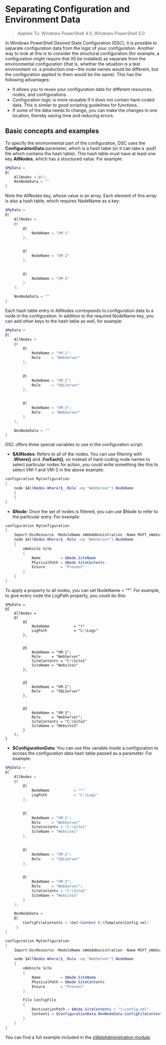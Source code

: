 # Separating Configuration and Environment Data

>Applies To: Windows PowerShell 4.0, Windows PowerShell 5.0

In Windows PowerShell Desired State Configuration (DSC), it is possible to separate configuration data from the logic of your configuration. Another way to look at this is to consider the structural configuration (for example, a configuration might require that IIS be installed) as separate from the environmental configuration (that is, whether the situation is a test environment vs. a production one—the node names would be different, but the configuration applied to them would be the same). This has the following advantages:

* It allows you to reuse your configuration data for different resources, nodes, and configurations.
* Configuration logic is more reusable if it does not contain hard-coded data. This is similar to good scripting guidelines for functions.
* If some of the data needs to change, you can make the changes in one location, thereby saving time and reducing errors.

## Basic concepts and examples

To specify the environmental part of the configuration, DSC uses the **ConfigurationData** parameter, which is a hash table (or it can take a .psd1 file which contains the hash table). This hash table must have at least one key **AllNodes**, which has a structured value. For example:

```powershell
$MyData = 
@{
    AllNodes = @();
    NonNodeData = ""   
}
```

Note the AllNodes key, whose value is an array. Each element of this array is also a hash table, which requires NodeName as a key:

```powershell
$MyData = 
@{
    AllNodes = 
    @(
        @{
            NodeName = "VM-1"
        },

 
        @{
            NodeName = "VM-2"
        },

 
        @{
            NodeName = "VM-3"
        }
    );

    NonNodeData = ""   
}
```

Each hash table entry in AllNodes corresponds to configuration data to a node in the configuration. In addition to the required NodeName key, you can add other keys to the hash table as well, for example:

```powershell
$MyData = 
@{
    AllNodes = 
    @(
        @{
            NodeName = "VM-1";
            Role     = "WebServer"
        },

 
        @{
            NodeName = "VM-2";
            Role     = "SQLServer"
        },

 
        @{
            NodeName = "VM-3";
            Role     = "WebServer"
        }
    );

    NonNodeData = ""   
}
```

DSC offers three special variables to use in the configuration script:

* **$AllNodes**: Refers to all of the nodes. You can use filtering with **.Where()** and **.ForEach()**, so instead of hard-coding node names to select particular nodes for action, you could write something like this to select VM-1 and VM-3 in the above example:

```powershell
configuration MyConfiguration
{
    node $AllNodes.Where{$_.Role -eq "WebServer"}.NodeName
    {
    }
}
```

* **$Node**: Once the set of nodes is filtered, you can use $Node to refer to the particular entry. For example:

```powershell
configuration MyConfiguration
{
    Import-DscResource -ModuleName xWebAdministration -Name MSFT_xWebsite
    node $AllNodes.Where{$_.Role -eq "WebServer"}.NodeName
    {
        xWebsite Site
        {
            Name         = $Node.SiteName
            PhysicalPath = $Node.SiteContents
            Ensure       = "Present"
        }
    }
}
```

To apply a property to all nodes, you can set NodeName = “*”. For example, to give every node the LogPath property, you could do this:

```
$MyData = 
@{
    AllNodes = 
    @(
        @{
            NodeName           = "*"
            LogPath            = "C:\Logs"
        },

 
        @{
            NodeName = "VM-1";
            Role     = "WebServer"
            SiteContents = "C:\Site1"
            SiteName = "Website1"
        },

 
        @{
            NodeName = "VM-2";
            Role     = "SQLServer"
        },

 
        @{
            NodeName = "VM-3";
            Role     = "WebServer";
            SiteContents = "C:\Site2"
            SiteName = "Website3"
        }
    );
}
```

* **$ConfigurationData**: You can use this variable inside a configuration to access the configuration data hash table passed as a parameter. For example:

```powershell
$MyData = 
@{
    AllNodes = 
    @(
        @{
            NodeName           = "*"
            LogPath            = "C:\Logs"
        },

 
        @{
            NodeName = "VM-1";
            Role     = "WebServer"
            SiteContents = "C:\Site1"
            SiteName = "Website1"
        },

 
        @{
            NodeName = "VM-2";
            Role     = "SQLServer"
        },
 

        @{
            NodeName = "VM-3";
            Role     = "WebServer";
            SiteContents = "C:\Site2"
            SiteName = "Website3"
        }
    );

    NonNodeData = 
    @{
        ConfigFileContents = (Get-Content C:\Template\Config.xml)
     }   
} 

configuration MyConfiguration
{
    Import-DscResource -ModuleName xWebAdministration -Name MSFT_xWebsite

    node $AllNodes.Where{$_.Role -eq "WebServer"}.NodeName
    {
        xWebsite Site
        {
            Name         = $Node.SiteName
            PhysicalPath = $Node.SiteContents
            Ensure       = "Present"
        }

        File ConfigFile
        {
            DestinationPath = $Node.SiteContents + "\\config.xml"
            Contents = $ConfigurationData.NonNodeData.ConfigFileContents
        }
    }
}
```

You can find a full example included in the [xWebAdministration module](https://powershellgallery.com/packages/xWebAdministration).
